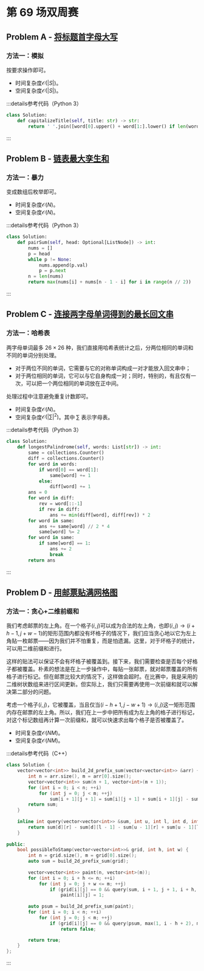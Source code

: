 # 第 69 场双周赛

## Problem A - [将标题首字母大写](https://leetcode.cn/problems/capitalize-the-title/)

### 方法一：模拟

按要求操作即可。

- 时间复杂度$\mathcal{O}(|S|)$。
- 空间复杂度$\mathcal{O}(|S|)$。

:::details参考代码（Python 3）

```python
class Solution:
    def capitalizeTitle(self, title: str) -> str:
        return ' '.join([word[0].upper() + word[1:].lower() if len(word) > 2 else word.lower() for word in title.split()])
```

:::

## Problem B - [链表最大孪生和](https://leetcode.cn/problems/maximum-twin-sum-of-a-linked-list/)

### 方法一：暴力

变成数组后枚举即可。

- 时间复杂度$\mathcal{O}(N)$。
- 空间复杂度$\mathcal{O}(N)$。

:::details参考代码（Python 3）

```python
class Solution:
    def pairSum(self, head: Optional[ListNode]) -> int:
        nums = []
        p = head
        while p != None:
            nums.append(p.val)
            p = p.next
        n = len(nums)
        return max(nums[i] + nums[n - 1 - i] for i in range(n // 2))
```

:::

## Problem C - [连接两字母单词得到的最长回文串](https://leetcode.cn/problems/longest-palindrome-by-concatenating-two-letter-words/)

### 方法一：哈希表

两字母单词最多 $26\times26$ 种，我们直接用哈希表统计之后，分两位相同的单词和不同的单词分别处理。

- 对于两位不同的单词，它需要与它的对称单词构成一对才能放入回文串中；
- 对于两位相同的单词，它可以与它自身构成一对；同时，特别的，有且仅有一次，可以把一个两位相同的单词放在正中间。

处理过程中注意避免重复计数即可。

- 时间复杂度$\mathcal{O}(N)$。
- 空间复杂度$\mathcal{O}(|\sum|^2)$。其中 $\sum$ 表示字母表。

:::details参考代码（Python 3）

```python
class Solution:
    def longestPalindrome(self, words: List[str]) -> int:
        same = collections.Counter()
        diff = collections.Counter()
        for word in words:
            if word[0] == word[1]:
                same[word] += 1
            else:
                diff[word] += 1
        ans = 0
        for word in diff:
            rev = word[::-1]
            if rev in diff:
                ans += min(diff[word], diff[rev]) * 2
        for word in same:
            ans += same[word] // 2 * 4
            same[word] %= 2
        for word in same:
            if same[word] == 1:
                ans += 2
                break
        return ans
```

:::

## Problem D - [用邮票贴满网格图](https://leetcode.cn/problems/stamping-the-grid/)

### 方法一：贪心+二维前缀和

我们考虑邮票的左上角。在一个格子$(i,j)$可以成为合法的左上角，也即$(i,j)\to(i+h-1,j+w-1)$的矩形范围内都没有坏格子的情况下，我们应当贪心地以它为左上角贴一枚邮票——因为我们并不怕重复，而是怕遗漏。这里，对于坏格子的统计，可以用二维前缀和进行。

这样的贴法可以保证不会有坏格子被覆盖到。接下来，我们需要检查是否每个好格子都被覆盖。朴素的想法是在上一步操作中，每贴一张邮票，就对邮票覆盖的所有格子进行标记。但在邮票比较大的情况下，这样做会超时。在比赛中，我是采用的二维树状数组来进行区间更新。但实际上，我们只需要再使用一次前缀和就可以解决第二部分的问题。

考虑一个格子$(i,j)$，它被覆盖，当且仅当$(i-h+1,j-w+1)\to(i,j)$这一矩形范围内存在邮票的左上角。所以，我们在上一步中把所有成为左上角的格子进行标记，对这个标记数组再计算一次前缀和，就可以快速求出每个格子是否被覆盖了。

- 时间复杂度$\mathcal{O}(NM)$。
- 空间复杂度$\mathcal{O}(NM)$。

:::details参考代码（C++）

```cpp
class Solution {
    vector<vector<int>> build_2d_prefix_sum(vector<vector<int>> &arr) {
        int n = arr.size(), m = arr[0].size();
        vector<vector<int>> sum(n + 1, vector<int>(m + 1));
        for (int i = 0; i < n; ++i)
            for (int j = 0; j < m; ++j)
                sum[i + 1][j + 1] = sum[i][j + 1] + sum[i + 1][j] - sum[i][j] + arr[i][j];
        return sum;
    }
    
    inline int query(vector<vector<int>> &sum, int u, int l, int d, int r) {
        return sum[d][r] - sum[d][l - 1] - sum[u - 1][r] + sum[u - 1][l - 1];
    }
    
public:
    bool possibleToStamp(vector<vector<int>>& grid, int h, int w) {
        int n = grid.size(), m = grid[0].size();
        auto sum = build_2d_prefix_sum(grid);
       
        vector<vector<int>> paint(n, vector<int>(m));
        for (int i = 0; i + h <= n; ++i)
            for (int j = 0; j + w <= m; ++j)
                if (grid[i][j] == 0 && query(sum, i + 1, j + 1, i + h, j + w) == 0)
                    paint[i][j] = 1;
        
        auto psum = build_2d_prefix_sum(paint);
        for (int i = 0; i < n; ++i)
            for (int j = 0; j < m; ++j)
                if (grid[i][j] == 0 && query(psum, max(1, i - h + 2), max(1, j - w + 2), i + 1, j + 1) == 0)
                    return false;

        return true;
    }
};
```

:::
